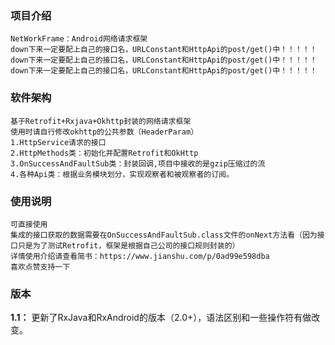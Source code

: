 
### 项目介绍
    NetWorkFrame：Android网络请求框架
    down下来一定要配上自己的接口名，URLConstant和HttpApi的post/get()中！！！！！
    down下来一定要配上自己的接口名，URLConstant和HttpApi的post/get()中！！！！！
    down下来一定要配上自己的接口名，URLConstant和HttpApi的post/get()中！！！！！

### 软件架构
    基于Retrofit+Rxjava+Okhttp封装的网络请求框架
    使用时请自行修改okhttp的公共参数（HeaderParam）
    1.HttpService请求的接口
    2.HttpMethods类：初始化并配置Retrofit和OkHttp
    3.OnSuccessAndFaultSub类：封装回调,项目中接收的是gzip压缩过的流
    4.各种Api类：根据业务模块划分，实现观察者和被观察者的订阅。
    
### 使用说明
    可直接使用
    集成的接口获取的数据需要在OnSuccessAndFaultSub.class文件的onNext方法看（因为接口只是为了测试Retrofit，框架是根据自己公司的接口规则封装的）
    详情使用介绍请查看简书：https://www.jianshu.com/p/0ad99e598dba  
    喜欢点赞支持一下


### 版本
**1.1：** 更新了RxJava和RxAndroid的版本（2.0+），语法区别和一些操作符有做改变。
